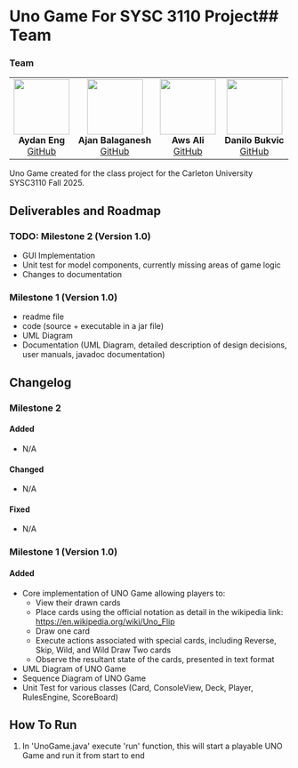 # Uno Game For SYSC 3110 Project## Team

### Team

<table>
  <tr>
    <td align="center">
      <img src="https://github.com/qydan.png" width="100px" alt=""/><br />
      <b>Aydan Eng</b><br />
      <a href="https://github.com/qydan">GitHub</a>
    </td>
    <td align="center">
      <img src="https://github.com/AjanzzSkool.png" width="100px" alt=""/><br />
      <b>Ajan Balaganesh</b><br />
      <a href="https://github.com/AjanzzSkool">GitHub</a>
    </td>
<td align="center">
      <img src="https://github.com/AwsAli05.png" width="100px" alt=""/><br />
      <b>Aws Ali</b><br />
      <a href="https://github.com/AwsAli05">GitHub</a>
    </td>
<td align="center">
      <img src="https://github.com/danilo-hire-me.png" width="100px" alt=""/><br />
      <b>Danilo Bukvic</b><br />
      <a href="https://github.com/danilo-hire-me">GitHub</a>
    </td>
  </tr>
</table>

Uno Game created for the class project for the Carleton University SYSC3110 Fall 2025.

## Deliverables and Roadmap

### TODO: Milestone 2 (Version 1.0)
- GUI Implementation
- Unit test for model components, currently missing areas of game logic
- Changes to documentation

### Milestone 1 (Version 1.0)
- readme file
- code (source + executable in a jar file)
- UML Diagram
- Documentation (UML Diagram, detailed description of design decisions, user manuals, javadoc documentation)

## Changelog

### Milestone 2

#### Added
- N/A

#### Changed
- N/A

#### Fixed
- N/A

### Milestone 1 (Version 1.0)

#### Added
- Core implementation of UNO Game allowing players to:
    - View their drawn cards
    - Place cards using the official notation as detail in the wikipedia link: https://en.wikipedia.org/wiki/Uno_Flip
    - Draw one card
    - Execute actions associated with special cards, including Reverse, Skip, Wild, and Wild Draw Two cards
    - Observe the resultant state of the cards, presented in text format
- UML Diagram of UNO Game
- Sequence Diagram of UNO Game
- Unit Test for various classes (Card, ConsoleView, Deck, Player, RulesEngine, ScoreBoard)

## How To Run
1. In 'UnoGame.java' execute 'run' function, this will start a playable UNO Game and run it from start to end
